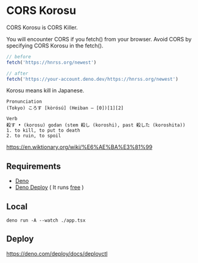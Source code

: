 # CORS Korosu

CORS Korosu is CORS Killer.

You will encounter CORS if you fetch() from your browser.
Avoid CORS by specifying CORS Korosu in the fetch().

```javascript
// before
fetch('https://hnrss.org/newest')

// after
fetch('https://your-account.deno.dev/https://hnrss.org/newest')
```

Korosu means kill in Japanese.

```text
Pronunciation
(Tokyo) ころす [kòrósú] (Heiban – [0])[1][2]

Verb
殺す • (korosu) godan (stem 殺し (koroshi), past 殺した (koroshita))
1. to kill, to put to death
2. to ruin, to spoil
```

<https://en.wiktionary.org/wiki/%E6%AE%BA%E3%81%99>

## Requirements

- [Deno](https://deno.land/)
- [Deno Deploy](https://deno.com/deploy) ( It runs [free](https://deno.com/deploy/pricing) )

## Local

```shell
deno run -A --watch ./app.tsx
```

## Deploy

<https://deno.com/deploy/docs/deployctl>
